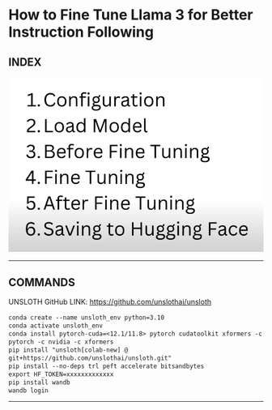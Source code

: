 # How to Fine Tune Llama 3 for Better Instruction Following

## INDEX

![alt text](image.png)

---

## COMMANDS

UNSLOTH GitHub LINK: <https://github.com/unslothai/unsloth>

```
conda create --name unsloth_env python=3.10
conda activate unsloth_env
conda install pytorch-cuda=<12.1/11.8> pytorch cudatoolkit xformers -c pytorch -c nvidia -c xformers
pip install "unsloth[colab-new] @ git+https://github.com/unslothai/unsloth.git"
pip install --no-deps trl peft accelerate bitsandbytes
export HF_TOKEN=xxxxxxxxxxxxx
pip install wandb
wandb login
```

---
